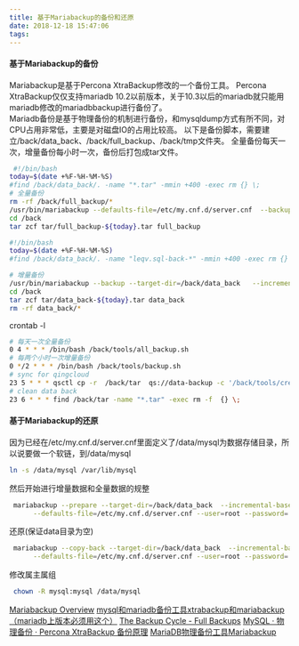 ```yaml
---
title: 基于Mariabackup的备份和还原
date: 2018-12-18 15:47:06
tags:
---
```

#### 基于Mariabackup的备份
Mariabackup是基于Percona XtraBackup修改的一个备份工具。 Percona XtraBackup仅仅支持mariadb 10.2以前版本，关于10.3以后的mariadb就只能用mariadb修改的mariadbbackup进行备份了。  
Mariadb备份是基于物理备份的机制进行备份，和mysqldump方式有所不同，对CPU占用非常低，主要是对磁盘IO的占用比较高。
以下是备份脚本，需要建立/back/data_back、/back/full_backup、/back/tmp文件夹。
全量备份每天一次，增量备份每小时一次，备份后打包成tar文件。

``` bash
 #!/bin/bash
today=$(date +%F-%H-%M-%S)
#find /back/data_back/. -name "*.tar" -mmin +400 -exec rm {} \;
# 全量备份
rm -rf /back/full_backup/*
/usr/bin/mariabackup --defaults-file=/etc/my.cnf.d/server.cnf  --backup  --user=root --password='password' --target-dir=/back/full_backup
cd /back
tar zcf tar/full_backup-${today}.tar full_backup
```

``` bash
#!/bin/bash
today=$(date +%F-%H-%M-%S)
#find /back/data_back/. -name "leqv.sql-back-*" -mmin +400 -exec rm {} \;

# 增量备份
/usr/bin/mariabackup --backup --target-dir=/back/data_back   --incremental-basedir=/back/full_backup  --user=root --password='password'
cd /back
tar zcf tar/data_back-${today}.tar data_back
rm -rf data_back/*
```

crontab -l

``` bash
# 每天一次全量备份
0 4 * * * /bin/bash /back/tools/all_backup.sh
# 每两个小时一次增量备份
0 */2 * * * /bin/bash /back/tools/backup.sh
# sync for qingcloud
23 5 * * * qsctl cp -r  /back/tar  qs://data-backup -c '/back/tools/cred.yaml'
# clean data back
23 6 * * * find /back/tar -name "*.tar" -exec rm -f  {} \;
```

#### 基于Mariabackup的还原

因为已经在/etc/my.cnf.d/server.cnf里面定义了/data/mysql为数据存储目录，所以说要做一个软链，到/data/mysql

``` bash
ln -s /data/mysql /var/lib/mysql
```

然后开始进行增量数据和全量数据的规整

``` bash
 mariabackup --prepare --target-dir=/back/data_back  --incremental-basedir=/back/full_backup \
      --defaults-file=/etc/my.cnf.d/server.cnf --user=root --password='password'  --apply-log-only
```

还原(保证data目录为空)

``` bash
 mariabackup --copy-back --target-dir=/back/data_back  --incremental-basedir=/back/full_backup \
      --defaults-file=/etc/my.cnf.d/server.cnf --user=root --password='password'
```

修改属主属组

``` bash
 chown -R mysql:mysql /data/mysql
```

[Mariabackup Overview](https://mariadb.com/kb/en/library/mariabackup-overview/#installing-on-linux)
[mysql和mariadb备份工具xtrabackup和mariabackup（mariadb上版本必须用这个）](https://www.cnblogs.com/lei0213/p/9012272.html)
[The Backup Cycle - Full Backups](https://www.percona.com/doc/percona-xtrabackup/8.0/backup_scenarios/full_backup.html)
[MySQL · 物理备份 · Percona XtraBackup 备份原理](http://mysql.taobao.org/monthly/2016/03/07/)
[MariaDB物理备份工具Mariabackup](https://blog.csdn.net/L835311324/article/details/83627324)